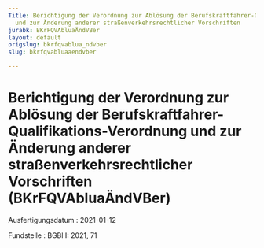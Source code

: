 ```yaml
---
Title: Berichtigung der Verordnung zur Ablösung der Berufskraftfahrer-Qualifikations-Verordnung
  und zur Änderung anderer straßenverkehrsrechtlicher Vorschriften
jurabk: BKrFQVAbluaÄndVBer
layout: default
origslug: bkrfqvablua_ndvber
slug: bkrfqvabluaaendvber

---
```


# Berichtigung der Verordnung zur Ablösung der Berufskraftfahrer-Qualifikations-Verordnung und zur Änderung anderer straßenverkehrsrechtlicher Vorschriften (BKrFQVAbluaÄndVBer)

Ausfertigungsdatum
:   2021-01-12

Fundstelle
:   BGBl I: 2021, 71


